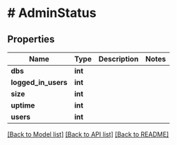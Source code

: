 # # AdminStatus

## Properties

Name | Type | Description | Notes
------------ | ------------- | ------------- | -------------
**dbs** | **int** |  |
**logged_in_users** | **int** |  |
**size** | **int** |  |
**uptime** | **int** |  |
**users** | **int** |  |

[[Back to Model list]](../../README.md#models) [[Back to API list]](../../README.md#endpoints) [[Back to README]](../../README.md)

